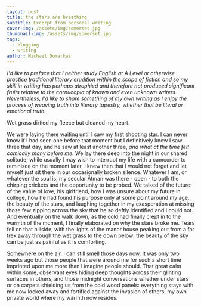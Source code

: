 ```yaml
---
layout: post
title: the stars are breathing
subtitle: Excerpt from personal writing
cover-img: /assets/img/somerset.jpg
thumbnail-img: /assets/img/somerset.jpg
tags:
  - blogging
  - writing
author: Michael Domarkas
---
```

*I'd like to preface that I neither study English at A Level or otherwise practice traditional literary erudition within the scope of fiction and so my skill in writing has perhaps atrophied and therefore not produced significant fruits relative to the cornucopia of known and even unknown writers. Nevertheless, I'd like to share something of my own writing as I enjoy the process of weaving truth into literary tapestry, whether that be literal or emotional truth.*  


Wet grass dirtied my fleece but cleaned my heart. 

We were laying there waiting until I saw my first shooting star. I can never know if I had seen one before that moment but I definitively know I saw three that day, and he saw at least another three, *and what at the time felt comically many before me*. We lay there deep into the night in our shared solitude; while usually I may wish to interrupt my life with a camcorder to reminisce on the moment later, I knew then that I would not forget and let myself just sit there in our occasionally broken silence. Whatever I am, or whatever the soul is, my secular Ātman was there - open - to both the chirping crickets and the opportunity to be probed. We talked of the future: of the value of love, his girlfriend, how I was unsure about my future in college, how he had found his purpose only at some point around my age, the beauty of the stars, and laughing together in my exasperation at missing those few zipping across the sky that he so deftly identified and I could not. And eventually on the walk down, as the cold had finally crept in to the warmth of the moment, I finally elaborated on why the stars broke me. Tears fell on that hillside, with the lights of the manor house peaking out from a far trek away through the wet grass to the down below; the beauty of the sky can be just as painful as it is comforting.

Somewhere on the air, I can still smell those days now. It was only two weeks ago but those people that were around me for such a short time imprinted upon me more than I imagine people should. That great calm within some, observant eyes hiding deep thoughts across their glinting surfaces in others, and those midnight conversations whether under stars or on carpets shielding us from the cold wood panels: everything stays with me now locked away and fortified against the invasion of others, my own private world where my warmth now resides.